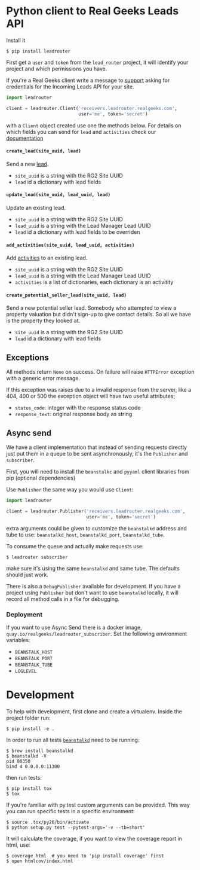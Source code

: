 
# Python client to Real Geeks Leads API

Install it

    $ pip install leadrouter

First get a `user` and `token` from the `lead_router` project, it will identify your project and which permissions you have.

If you're a Real Geeks client write a message to [support](https://www.realgeeks.com/support/) asking for credentials for the Incoming Leads API for your site.

```python
import leadrouter

client = leadrouter.Client('receivers.leadrouter.realgeeks.com',
                           user='me', token='secret')
```

with a `Client` object created use one the methods below. For details on which fields you can send for `lead` and `activities` check our [documentation](https://developers.realgeeks.com/incoming-leads-api/)

#### `create_lead(site_uuid, lead)`

Send a new [lead](https://developers.realgeeks.com/leads/).

 - `site_uuid` is a string with the RG2 Site UUID
 - `lead` id a dictionary with lead fields

#### `update_lead(site_uuid, lead_uuid, lead)`

Update an existing lead.

 - `site_uuid` is a string with the RG2 Site UUID
 - `lead_uuid` is a string with the Lead Manager Lead UUID
 - `lead` id a dictionary with lead fields to be overriden

#### `add_activities(site_uuid, lead_uuid, activities)`

Add [activities](https://developers.realgeeks.com/activities/) to an existing lead.

 - `site_uuid` is a string with the RG2 Site UUID
 - `lead_uuid` is a string with the Lead Manager Lead UUID
 - `activities` is a list of dictionaries, each dictionary is an activitity

#### `create_potential_seller_lead(site_uuid, lead)`

Send a new potential seller lead.  Somebody who attempted to view a property valuation but didn't sign-up to give contact details. So all we have is the property they looked at.

 - `site_uuid` is a string with the RG2 Site UUID
 - `lead` id a dictionary with lead fields

## Exceptions

All methods return `None` on success.  On failure will raise `HTTPError` exception
with a generic error message.

If this exception was raises due to a invalid response from the server, like a 404, 400
or 500 the exception object will have two useful attributes;

 - `status_code`: integer with the response status code
 - `response_text`: original response body as string

## Async send

We have a client implementation that instead of sending requests directly just put them in a queue to be sent asynchronously, it's the `Publisher` and `subscriber`.

First, you will need to install the `beanstalkc` and `pyyaml` client libraries from pip (optional dependencies)

Use `Publisher` the same way you would use `Client`:

```python
import leadrouter

client = leadrouter.Publisher('receivers.leadrouter.realgeeks.com',
                              user='me', token='secret')
```

extra arguments could be given to customize the `beanstalkd` address and tube to use: `beanstalkd_host`, `beanstalkd_port`, `beanstalkd_tube`.

To consume the queue and actually make requests use:

    $ leadrouter subscriber

make sure it's using the same `beanstalkd` and same tube. The defaults should just work.

There is also a `DebugPublisher` available for development.  If you have a project using `Publisher` but don't want to use `beanstalkd` locally, it will record all method calls in a file for debugging.

### Deployment

If you want to use Async Send there is a docker image, `quay.io/realgeeks/leadrouter_subscriber`. Set the following environment variables:
  * `BEANSTALK_HOST`
  * `BEANSTALK_PORT`
  * `BEANSTALK_TUBE`
  * `LOGLEVEL`

# Development

To help with development, first clone and create a virtualenv. Inside the project folder
run:

    $ pip install -e .

In order to run all tests [`beanstalkd`](http://kr.github.io/beanstalkd/) need to be
running:

    $ brew install beanstalkd
    $ beanstalkd -V
    pid 80350
    bind 4 0.0.0.0:11300

then run tests:

    $ pip install tox
    $ tox

If you're familiar with py.test custom arguments can be provided. This way you can run specific
tests in a specific environment:

    $ source .tox/py26/bin/activate
    $ python setup.py test --pytest-args='-v --tb=short' 

It will calculate the coverage, if you want to view the coverage report
in html, use:

    $ coverage html  # you need to 'pip install coverage' first
    $ open htmlcov/index.html

